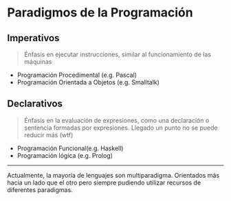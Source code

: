 # Paradigmos de la Programación
## Imperativos
> Énfasis en ejecutar instrucciones, similar al funcionamiento de las máquinas
- Programación Procedimental (e.g. Pascal)
- Programación Orientada a Objetos (e.g. Smalltalk)

## Declarativos 
> Énfasis en la evaluación de expresiones, como una declaración o sentencia formadas por expresiones. Llegado un punto no se puede reducir más (wtf)
- Programación Funcional(e.g. Haskell)
- Programación lógica (e.g. Prolog)

---
Actualmente, la mayoría de lenguajes son multiparadigma. Orientados más hacia un lado que el otro pero siempre pudiendo utilizar recursos de diferentes paradigmas.